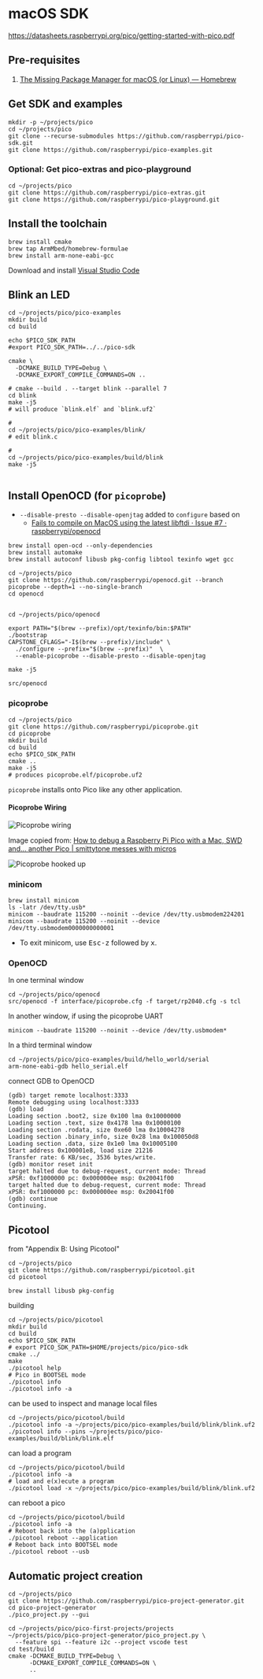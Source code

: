 macOS SDK
=========

https://datasheets.raspberrypi.org/pico/getting-started-with-pico.pdf

Pre-requisites
--------------

1.	[The Missing Package Manager for macOS (or Linux) — Homebrew](https://brew.sh/)

Get SDK and examples
--------------------

```shell
mkdir -p ~/projects/pico
cd ~/projects/pico
git clone --recurse-submodules https://github.com/raspberrypi/pico-sdk.git
git clone https://github.com/raspberrypi/pico-examples.git
```

### Optional: Get pico-extras and pico-playground

```shell
cd ~/projects/pico
git clone https://github.com/raspberrypi/pico-extras.git
git clone https://github.com/raspberrypi/pico-playground.git
```

Install the toolchain
---------------------

```shell
brew install cmake
brew tap ArmMbed/homebrew-formulae
brew install arm-none-eabi-gcc
```

Download and install [Visual Studio Code](https://code.visualstudio.com/download)

Blink an LED
------------

```shell
cd ~/projects/pico/pico-examples
mkdir build
cd build

echo $PICO_SDK_PATH
#export PICO_SDK_PATH=../../pico-sdk

cmake \
  -DCMAKE_BUILD_TYPE=Debug \
  -DCMAKE_EXPORT_COMPILE_COMMANDS=ON ..

# cmake --build . --target blink --parallel 7
cd blink
make -j5
# will produce `blink.elf` and `blink.uf2`

#
cd ~/projects/pico/pico-examples/blink/
# edit blink.c

#
cd ~/projects/pico/pico-examples/build/blink
make -j5


```

Install OpenOCD (for `picoprobe`\)
----------------------------------

-	`--disable-presto --disable-openjtag` added to `configure` based on
	-	[Fails to compile on MacOS using the latest libftdi · Issue #7 · raspberrypi/openocd](https://github.com/raspberrypi/openocd/issues/7#issuecomment-766730331)

```shell
brew install open-ocd --only-dependencies
brew install automake
brew install autoconf libusb pkg-config libtool texinfo wget gcc

cd ~/projects/pico
git clone https://github.com/raspberrypi/openocd.git --branch picoprobe --depth=1 --no-single-branch
cd openocd


cd ~/projects/pico/openocd

export PATH="$(brew --prefix)/opt/texinfo/bin:$PATH"
./bootstrap
CAPSTONE_CFLAGS="-I$(brew --prefix)/include" \
  ./configure --prefix="$(brew --prefix)"  \
  --enable-picoprobe --disable-presto --disable-openjtag

make -j5

src/openocd
```

### picoprobe

```shell
cd ~/projects/pico
git clone https://github.com/raspberrypi/picoprobe.git
cd picoprobe
mkdir build
cd build
echo $PICO_SDK_PATH
cmake ..
make -j5
# produces picoprobe.elf/picoprobe.uf2
```

`picoprobe` installs onto Pico like any other application.

#### Picoprobe Wiring

![Picoprobe wiring](picoprobe/picoprobe-wiring-with-serial-1.png)

Image copied from: [How to debug a Raspberry Pi Pico with a Mac, SWD and… another Pico | smittytone messes with micros](https://blog.smittytone.net/2021/02/05/how-to-debug-a-raspberry-pi-pico-with-a-mac-swd/)

![Picoprobe hooked up](picoprobe/picoprobe--photo.jpeg)

### minicom

```shell
brew install minicom
ls -latr /dev/tty.usb*
minicom --baudrate 115200 --noinit --device /dev/tty.usbmodem224201
minicom --baudrate 115200 --noinit --device /dev/tty.usbmodem0000000000001
```

-	To exit minicom, use <kbd>Esc-z</kbd> followed by <kbd>x</kbd>.

### OpenOCD

In one terminal window

```shell
cd ~/projects/pico/openocd
src/openocd -f interface/picoprobe.cfg -f target/rp2040.cfg -s tcl
```

In another window, if using the picoprobe UART

```shell
minicom --baudrate 115200 --noinit --device /dev/tty.usbmodem*
```

In a third terminal window

```shell
cd ~/projects/pico/pico-examples/build/hello_world/serial
arm-none-eabi-gdb hello_serial.elf
```

connect GDB to OpenOCD

```console
(gdb) target remote localhost:3333
Remote debugging using localhost:3333
(gdb) load
Loading section .boot2, size 0x100 lma 0x10000000
Loading section .text, size 0x4178 lma 0x10000100
Loading section .rodata, size 0xe60 lma 0x10004278
Loading section .binary_info, size 0x28 lma 0x100050d8
Loading section .data, size 0x1e0 lma 0x10005100
Start address 0x100001e8, load size 21216
Transfer rate: 6 KB/sec, 3536 bytes/write.
(gdb) monitor reset init
target halted due to debug-request, current mode: Thread
xPSR: 0xf1000000 pc: 0x000000ee msp: 0x20041f00
target halted due to debug-request, current mode: Thread
xPSR: 0xf1000000 pc: 0x000000ee msp: 0x20041f00
(gdb) continue
Continuing.
```

Picotool
--------

from "Appendix B: Using Picotool"

```shell
cd ~/projects/pico
git clone https://github.com/raspberrypi/picotool.git
cd picotool

brew install libusb pkg-config
```

building

```shell
cd ~/projects/pico/picotool
mkdir build
cd build
echo $PICO_SDK_PATH
# export PICO_SDK_PATH=$HOME/projects/pico/pico-sdk
cmake ../
make
./picotool help
# Pico in BOOTSEL mode
./picotool info
./picotool info -a
```

can be used to inspect and manage local files

```shell
cd ~/projects/pico/picotool/build
./picotool info -a ~/projects/pico/pico-examples/build/blink/blink.uf2
./picotool info --pins ~/projects/pico/pico-examples/build/blink/blink.elf
```

can load a program

```shell
cd ~/projects/pico/picotool/build
./picotool info -a
# load and e(x)ecute a program
./picotool load -x ~/projects/pico/pico-examples/build/blink/blink.uf2
```

can reboot a pico

```shell
cd ~/projects/pico/picotool/build
./picotool info -a
# Reboot back into the (a)pplication
./picotool reboot --application
# Reboot back into BOOTSEL mode
./picotool reboot --usb
```

Automatic project creation
--------------------------

```shell
cd ~/projects/pico
git clone https://github.com/raspberrypi/pico-project-generator.git
cd pico-project-generator
./pico_project.py --gui
```

```shell
cd ~/projects/pico/pico-first-projects/projects
~/projects/pico/pico-project-generator/pico_project.py \
  --feature spi --feature i2c --project vscode test
cd test/build
cmake -DCMAKE_BUILD_TYPE=Debug \
      -DCMAKE_EXPORT_COMPILE_COMMANDS=ON \
      ..


```
